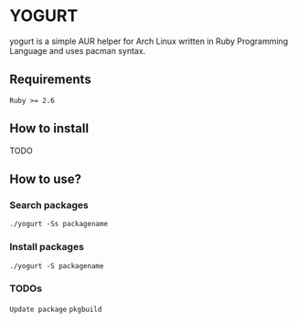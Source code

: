 # YOGURT
yogurt is a simple AUR helper for Arch Linux written in Ruby Programming Language and uses pacman syntax.

## Requirements
`Ruby >= 2.6`

## How to install
TODO
## How to use?

### Search packages
`./yogurt -Ss packagename`

### Install packages
`./yogurt -S packagename`

### TODOs
`Update package`
`pkgbuild`
